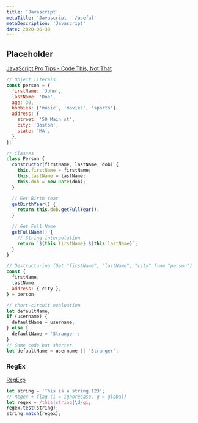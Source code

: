 ```yaml
---
title: 'Javascript'
metaTitle: 'Javascript - /useful'
metaDescription: 'Javascript'
date: 2020-06-30
---
```


## Placeholder

[JavaScript Pro Tips - Code This, Not That](https://github.com/codediodeio/code-this-not-that-js)

```js
// Object literals
const person = {
  firstName: 'John',
  lastName: 'Doe',
  age: 30,
  hobbies: ['music', 'movies', 'sports'],
  address: {
    street: '50 Main st',
    city: 'Boston',
    state: 'MA',
  },
};

// Classes
class Person {
  constructor(firstName, lastName, dob) {
    this.firstName = firstName;
    this.lastName = lastName;
    this.dob = new Date(dob);
  }

  // Get Birth Year
  getBirthYear() {
    return this.dob.getFullYear();
  }

  // Get Full Name
  getFullName() {
    // String interpolation
    return `${this.firstName} ${this.lastName}`;
  }
}

// Destructuring (Get "firstName", "lastName", "city" from "person")
const {
  firstName,
  lastName,
  address: { city },
} = person;

// short-circuit evaluation
let defaultName;
if (username) {
  defaultName = username;
} else {
  defaultName = 'Stranger';
}
// Same code but shorter
let defaultName = username || 'Stranger';
```

### RegEx

[RegExp](https://developer.mozilla.org/docs/Web/JavaScript/Reference/Global_Objects/RegExp)

```js
let string = 'This is a string 123';
// Regex + flag (i = ignorecase, g = global)
let regex = /this|string|\d/gi;
regex.test(string);
string.match(regex);
```
